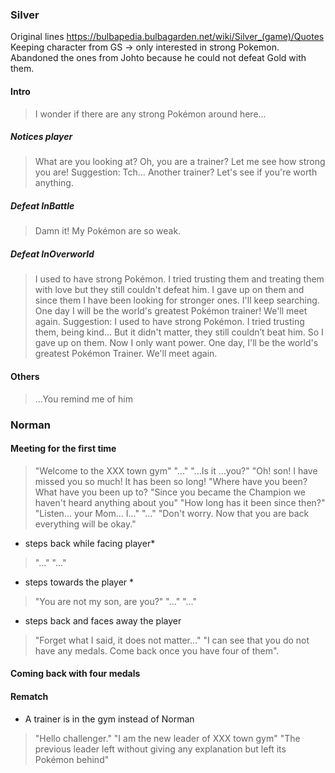 ### Silver
 Original lines https://bulbapedia.bulbagarden.net/wiki/Silver_(game)/Quotes
 Keeping character from GS -> only interested in strong Pokemon.
 Abandoned the ones from Johto because he could not defeat Gold with them.


#### Intro
> I wonder if there are any strong Pokémon around here...
##### Notices player
> What are you looking at?
> Oh, you are a trainer? Let me see how strong you are!
Suggestion:
> Tch… Another trainer? Let's see if you're worth anything.
##### Defeat InBattle
> Damn it! My Pokémon are so weak.
##### Defeat InOverworld
> I used to have strong Pokémon. I tried trusting them and treating them with love but they still couldn't defeat him.
> I gave up on them and since them I have been looking for stronger ones.
> I'll keep searching. One day I will be the world's greatest Pokémon trainer!
> We'll meet again.
Suggestion:
> I used to have strong Pokémon. I tried trusting them, being kind... 
But it didn't matter, they still couldn’t beat him.
So I gave up on them. Now I only want power.
One day, I'll be the world's greatest Pokémon Trainer.
We'll meet again.

#### Others
> ...You remind me of him

    
### Norman


#### Meeting for the first time
> "Welcome to the XXX town gym"
> "..."
> "...Is it ...you?"
> "Oh! son! I have missed you so much! It has been so long!
> "Where have you been? What have you been up to?
> "Since you became the Champion we haven't heard anything about you"
> "How long has it been since then?"
> "Listen... your Mom... I..."
> "..."
> "Don't worry. Now that you are back everything will be okay."
* steps back while facing player*
> "..."
> "..."
* steps towards the player *
> "You are not my son, are you?"
> "..."
> "..."
* steps back and faces away the player
> "Forget what I said, it does not matter..."
> "I can see that you do not have any medals. Come back once you have four of them".

#### Coming back with four medals

#### Rematch
* A trainer is in the gym instead of Norman
> "Hello challenger."
> "I am the new leader of XXX town gym"
> "The previous leader left without giving any explanation but left its Pokémon behind"